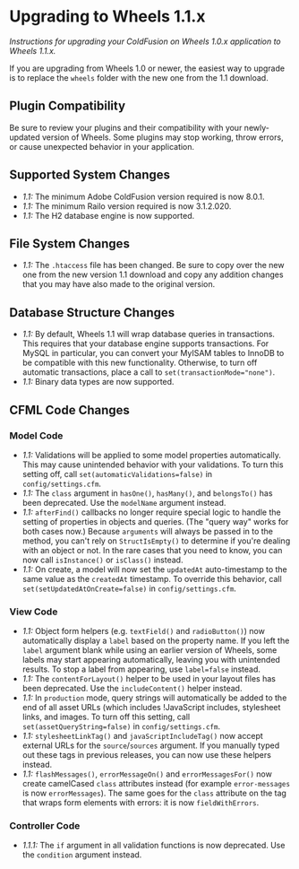 # Upgrading to Wheels 1.1.x

*Instructions for upgrading your ColdFusion on Wheels 1.0.x application to Wheels 1.1.x.*

If you are upgrading from Wheels 1.0 or newer, the easiest way to upgrade is to replace the `wheels`
folder with the new one from the 1.1 download.

## Plugin Compatibility

Be sure to review your plugins and their compatibility with your newly-updated version of Wheels. Some
plugins may stop working, throw errors, or cause unexpected behavior in your application.

## Supported System Changes

  * _1.1:_ The minimum Adobe ColdFusion version required is now 8.0.1.
  * _1.1:_ The minimum Railo version required is now 3.1.2.020.
  * _1.1:_ The H2 database engine is now supported.

## File System Changes

  * _1.1:_ The `.htaccess` file has been changed. Be sure to copy over the new one from the new version
  1.1 download and copy any addition changes that you may have also made to the original version.

## Database Structure Changes

  * _1.1:_ By default, Wheels 1.1 will wrap database queries in transactions. This requires that your
  database engine supports transactions. For MySQL in particular, you can convert your MyISAM tables to
  InnoDB to	be compatible with this new functionality. Otherwise, to turn off automatic transactions,
  place a call to `set(transactionMode="none")`.
  * _1.1:_ Binary data types are now supported.

## CFML Code Changes

### Model Code

  * _1.1:_ Validations will be applied to some model properties automatically. This may cause unintended
  behavior with your validations. To turn this setting off, call `set(automaticValidations=false)` in
  `config/settings.cfm`.
  * _1.1:_ The `class` argument in `hasOne()`, `hasMany()`, and `belongsTo()` has been deprecated. Use
  the `modelName` argument instead.
  * _1.1:_ `afterFind()` callbacks no longer require special logic to handle the setting of properties
  in objects and queries. (The "query way" works for both cases now.) Because `arguments` will always be
  passed in to the method, you can't rely on `StructIsEmpty()` to determine if you're dealing with an
  object or not. In the rare cases that you need to know, you can now call `isInstance()` or `isClass()`
  instead.
  * _1.1:_ On create, a model will now set the `updatedAt` auto-timestamp to the same value as the
  `createdAt` timestamp. To override this behavior, call `set(setUpdatedAtOnCreate=false)` in
  `config/settings.cfm`.

### View Code

  * _1.1:_ Object form helpers (e.g. `textField()` and `radioButton()`) now automatically display a
  `label` based on the property name. If you left the `label` argument blank while using an earlier
  version of Wheels, some labels may start appearing automatically, leaving you with unintended results.
  To stop a label from appearing, use `label=false` instead.
  * _1.1:_ The `contentForLayout()` helper to be used in your layout files has been deprecated. Use the
  `includeContent()` helper instead.
  * _1.1:_ In `production` mode, query strings will automatically be added to the end of all asset URLs
  (which includes !JavaScript includes, stylesheet links, and images. To turn off this setting, call
  `set(assetQueryString=false)` in `config/settings.cfm`.
  * _1.1:_ `stylesheetLinkTag()` and `javaScriptIncludeTag()` now accept external URLs for the
  `source`/`sources` argument. If you manually typed out these tags in previous releases, you can now
  use these helpers instead.
  * _1.1:_ `flashMessages()`, `errorMessageOn()` and `errorMessagesFor()` now create camelCased `class`
  attributes instead (for example `error-messages` is now `errorMessages`). The same goes for the
  `class` attribute on the tag that wraps form elements with errors: it is now `fieldWithErrors`.

### Controller Code

  * _1.1.1:_ The `if` argument in all validation functions is now deprecated. Use the `condition`
  argument instead.
